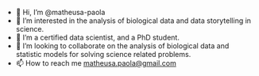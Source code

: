 - 👋 Hi, I’m @matheusa-paola
- 👀 I’m interested in the analysis of biological data and data storytelling in science.
- 🌱 I’m a certified data scientist, and a PhD student.
- 💞️ I’m looking to collaborate on the analysis of biological data and statistic models for solving science related problems.
- 📫 How to reach me matheusa.paola@gmail.com

<!---
matheusa-paola/matheusa-paola is a ✨ special ✨ repository because its `README.md` (this file) appears on your GitHub profile.
You can click the Preview link to take a look at your changes.
--->
